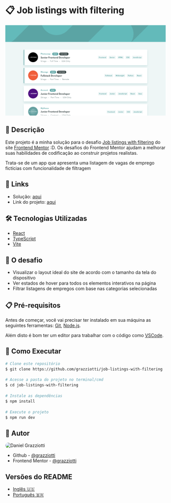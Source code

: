 # 📋 Job listings with filtering

![](./public/images/app-screenshot.png)

## 📄 Descrição

Este projeto é a minha solução para o desafio [Job listings with filtering](https://www.frontendmentor.io/challenges/job-listings-with-filtering-ivstIPCt) do site [Frontend Mentor](https://www.frontendmentor.io/) :D. Os desafios do Frontend Mentor ajudam a melhorar suas habilidades de codificação ao construir projetos realistas.

Trata-se de um app que apresenta uma listagem de vagas de emprego fictícias com funcionalidade de filtragem

## 🔗 Links

- Solução: [aqui](https://www.frontendmentor.io/solutions/reactjs-flexbox-and-bem-iVOH5XKTO)
- Link do projeto: [aqui](https://job-listings-with-filtering-khaki.vercel.app/)

## 🛠 Tecnologias Utilizadas

- [React](https://reactjs.org/)
- [TypeScript](https://www.typescriptlang.org/)
- [Vite](https://vitejs.dev/)

## 🎯 O desafio

- Visualizar o layout ideal do site de acordo com o tamanho da tela do dispositivo
- Ver estados de hover para todos os elementos interativos na página
- Filtrar listagens de empregos com base nas categorias selecionadas

## 📋 Pré-requisitos

Antes de começar, você vai precisar ter instalado em sua máquina as seguintes ferramentas: [Git](https://git-scm.com/), [Node.js](https://nodejs.org/en).

Além disto é bom ter um editor para trabalhar com o código como [VSCode](https://code.visualstudio.com/).

## 🚀 Como Executar

```bash
# Clone este repositório
$ git clone https://github.com/grazziotti/job-listings-with-filtering

# Acesse a pasta do projeto no terminal/cmd
$ cd job-listings-with-filtering

# Instale as dependências
$ npm install

# Execute o projeto
$ npm run dev
```

## 👤 Autor

<img style="border-radius: 50px" alt="Daniel Grazziotti" title="Daniel Grazziotti" src="https://avatars.githubusercontent.com/grazziotti" height="100" width="100" />

- Github - [@grazziotti](https://github.com/grazziotti)
- Frontend Mentor - [@grazziotti](https://www.frontendmentor.io/profile/grazziotti)

## Versões do README

- [Inglês 🇺🇸](https://github.com/grazziotti/job-listings-with-filtering/blob/main/README.md)
- [Português 🇧🇷](https://github.com/grazziotti/job-listings-with-filtering/blob/main/README-pt.md)
